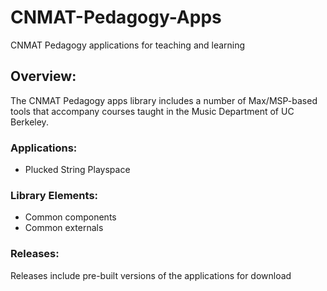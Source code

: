 # CNMAT-Pedagogy-Apps
CNMAT Pedagogy applications for teaching and learning

## Overview:
The CNMAT Pedagogy apps library includes a number of Max/MSP-based tools that accompany courses taught in the Music Department of UC Berkeley.

### Applications:
- Plucked String Playspace

### Library Elements:
- Common components
- Common externals

### Releases:
Releases include pre-built versions of the applications for download
